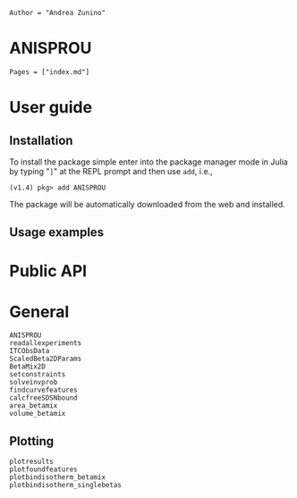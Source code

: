 
```@meta
Author = "Andrea Zunino"
```

# ANISPROU

```@contents
Pages = ["index.md"]
```

# User guide


## Installation

To install the package simple enter into the package manager mode in Julia by typing "`]`" at the REPL prompt and then use `add`, i.e.,
```
(v1.4) pkg> add ANISPROU
```
The package will be automatically downloaded from the web and installed.



## Usage examples


# Public API

# General
```@docs
ANISPROU
readallexperiments
ITCObsData
ScaledBeta2DParams
BetaMix2D
setconstraints
solveinvprob
findcurvefeatures
calcfreeSDSNbound
area_betamix
volume_betamix
```
## Plotting
```@docs
plotresults
plotfoundfeatures
plotbindisotherm_betamix
plotbindisotherm_singlebetas
```

